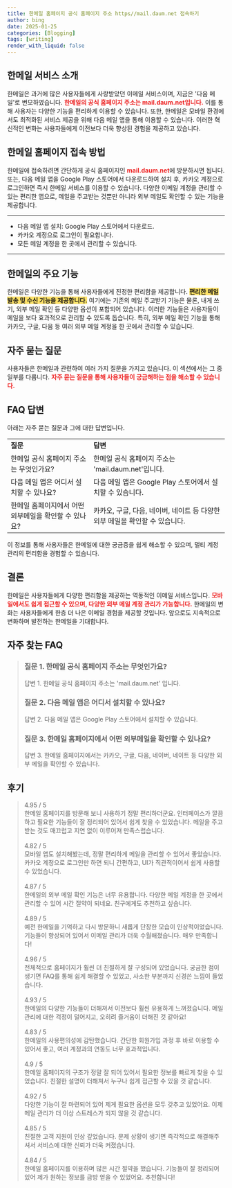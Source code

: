 ```yaml
---
title: 한메일 홈페이지 공식 홈페이지 주소 https//mail.daum.net 접속하기
author: bing
date: 2025-01-25
categories: [Blogging]
tags: [writing]
render_with_liquid: false
---
```



<h2 id='한메일-서비스소개'>한메일 서비스 소개</h2>

<p>한메일은 과거에 많은 사용자들에게 사랑받았던 이메일 서비스이며, 지금은 '다음 메일'로 변모하였습니다. <b><span style="color: #ee2323;">한메일의 공식 홈페이지 주소는 mail.daum.net입니다.</span></b> 이를 통해 사용자는 다양한 기능을 편리하게 이용할 수 있습니다. 또한, 한메일은 모바일 환경에서도 최적화된 서비스 제공을 위해 다음 메일 앱을 통해 이용할 수 있습니다. 이러한 혁신적인 변화는 사용자들에게 이전보다 더욱 향상된 경험을 제공하고 있습니다.</p>

<h2 id='홈페이지-접속-방법'>한메일 홈페이지 접속 방법</h2>

<p>한메일에 접속하려면 간단하게 공식 홈페이지인 <b><span style="color: #ee2323;">mail.daum.net</span></b>에 방문하시면 됩니다. 또는, 다음 메일 앱을 Google Play 스토어에서 다운로드하여 설치 후, 카카오 계정으로 로그인하면 즉시 한메일 서비스를 이용할 수 있습니다. 다양한 이메일 계정을 관리할 수 있는 편리한 앱으로, 메일을 주고받는 것뿐만 아니라 외부 메일도 확인할 수 있는 기능을 제공합니다.</p>

<hr />

<ul>
    <li>다음 메일 앱 설치: Google Play 스토어에서 다운로드.</li>
    <li>카카오 계정으로 로그인이 필요합니다.</li>
    <li>모든 메일 계정을 한 곳에서 관리할 수 있습니다.</li>
</ul>

<hr />

<h2 id='한메일-기능'>한메일의 주요 기능</h2>

<p>한메일은 다양한 기능을 통해 사용자들에게 진정한 편리함을 제공합니다. <b><span style="background-color: #ffe066;">편리한 메일 발송 및 수신 기능을 제공합니다.</span></b> 여기에는 기존의 메일 주고받기 기능은 물론, 내게 쓰기, 외부 메일 확인 등 다양한 옵션이 포함되어 있습니다. 이러한 기능들은 사용자들이 메일을 보다 효과적으로 관리할 수 있도록 돕습니다. 특히, 외부 메일 확인 기능을 통해 카카오, 구글, 다음 등 여러 외부 메일 계정을 한 곳에서 관리할 수 있습니다.</p>

<h2 id='자주-묻는-질문'>자주 묻는 질문</h2>

<p>사용자들은 한메일과 관련하여 여러 가지 질문을 가지고 있습니다. 이 섹션에서는 그 중 일부를 다룹니다. <b><span style="color: #ee2323;">자주 묻는 질문을 통해 사용자들이 궁금해하는 점을 해소할 수 있습니다.</span></b></p>

<h2 id='FAQ-답변'>FAQ 답변</h2>

<p>아래는 자주 묻는 질문과 그에 대한 답변입니다.</p>

<table>
    <tr>
        <td><b>질문</b></td>
        <td><b>답변</b></td>
    </tr>
    <tr>
        <td>한메일 공식 홈페이지 주소는 무엇인가요?</td>
        <td>한메일 공식 홈페이지 주소는 'mail.daum.net'입니다.</td>
    </tr>
    <tr>
        <td>다음 메일 앱은 어디서 설치할 수 있나요?</td>
        <td>다음 메일 앱은 Google Play 스토어에서 설치할 수 있습니다.</td>
    </tr>
    <tr>
        <td>한메일 홈페이지에서 어떤 외부메일을 확인할 수 있나요?</td>
        <td>카카오, 구글, 다음, 네이버, 네이트 등 다양한 외부 메일을 확인할 수 있습니다.</td>
    </tr>
</table>

<p>이 정보를 통해 사용자들은 한메일에 대한 궁금증을 쉽게 해소할 수 있으며, 멀티 계정 관리의 편리함을 경험할 수 있습니다.</p>

<h2 id='끝맺음'>결론</h2>

<p>한메일은 사용자들에게 다양한 편리함을 제공하는 역동적인 이메일 서비스입니다. <b><span style="color: #ee2323;">모바일에서도 쉽게 접근할 수 있으며, 다양한 외부 메일 계정 관리가 가능합니다.</span></b> 한메일의 변화는 사용자들에게 한층 더 나은 이메일 경험을 제공할 것입니다. 앞으로도 지속적으로 변화하며 발전하는 한메일을 기대합니다.</p>


<h2 id='자주_찾는_FAQ'>자주 찾는 FAQ</h2>
<div itemscope="" itemtype="https://schema.org/FAQPage"> 
<blockquote> 
<div itemscope="" itemprop="mainEntity" itemtype="https://schema.org/Question"> 
<h3 itemprop="name">질문 1. 한메일 공식 홈페이지 주소는 무엇인가요?</h3> 
<div itemscope="" itemprop="acceptedAnswer" itemtype="https://schema.org/Answer"> 
<span itemprop="text"> 
<p>답변 1. 한메일 공식 홈페이지 주소는 'mail.daum.net' 입니다.</p> 
</span> 
</div> 
</div> 
<div itemscope="" itemprop="mainEntity" itemtype="https://schema.org/Question"> 
<h3 itemprop="name">질문 2. 다음 메일 앱은 어디서 설치할 수 있나요?</h3> 
<div itemscope="" itemprop="acceptedAnswer" itemtype="https://schema.org/Answer"> 
<span itemprop="text"> 
<p>답변 2. 다음 메일 앱은 Google Play 스토어에서 설치할 수 있습니다.</p> 
</span> 
</div> 
</div> 
<div itemscope="" itemprop="mainEntity" itemtype="https://schema.org/Question"> 
<h3 itemprop="name">질문 3. 한메일 홈페이지에서 어떤 외부메일을 확인할 수 있나요?</h3> 
<div itemscope="" itemprop="acceptedAnswer" itemtype="https://schema.org/Answer"> 
<span itemprop="text"> 
<p>답변 3. 한메일 홈페이지에서는 카카오, 구글, 다음, 네이버, 네이트 등 다양한 외부 메일을 확인할 수 있습니다.</p> 
</span> 
</div> 
</div> 
</blockquote> 
</div>
<h2 id='후기'>후기</h2>
<div itemscope itemtype="https://schema.org/Product">
  <blockquote>
  <div itemprop="review" itemscope itemtype="https://schema.org/Review">
      <div itemprop="reviewRating" itemscope itemtype="https://schema.org/Rating"> <span itemprop="ratingValue">4.95</span> / <span itemprop="bestRating">5</span> </div>
      <span itemprop="reviewBody">한메일 홈페이지를 방문해 보니 사용하기 정말 편리하더군요. 인터페이스가 깔끔하고 필요한 기능들이 잘 정리되어 있어서 쉽게 찾을 수 있었습니다. 메일을 주고받는 것도 매끄럽고 지연 없이 이루어져 만족스럽습니다.</span>
  </div>
  <br>
  <div itemprop="review" itemscope itemtype="https://schema.org/Review">
      <div itemprop="reviewRating" itemscope itemtype="https://schema.org/Rating"> <span itemprop="ratingValue">4.82</span> / <span itemprop="bestRating">5</span> </div>
      <span itemprop="reviewBody">모바일 앱도 설치해봤는데, 정말 편리하게 메일을 관리할 수 있어서 좋았습니다. 카카오 계정으로 로그인만 하면 되니 간편하고, UI가 직관적이어서 쉽게 사용할 수 있었습니다.</span>
  </div>
  <br>
  <div itemprop="review" itemscope itemtype="https://schema.org/Review">
      <div itemprop="reviewRating" itemscope itemtype="https://schema.org/Rating"> <span itemprop="ratingValue">4.87</span> / <span itemprop="bestRating">5</span> </div>
      <span itemprop="reviewBody">한메일의 외부 메일 확인 기능은 너무 유용합니다. 다양한 메일 계정을 한 곳에서 관리할 수 있어 시간 절약이 되네요. 친구에게도 추천하고 싶습니다.</span>
  </div>
  <br>
  <div itemprop="review" itemscope itemtype="https://schema.org/Review">
      <div itemprop="reviewRating" itemscope itemtype="https://schema.org/Rating"> <span itemprop="ratingValue">4.89</span> / <span itemprop="bestRating">5</span> </div>
      <span itemprop="reviewBody">예전 한메일을 기억하고 다시 방문하니 새롭게 단장한 모습이 인상적이었습니다. 기능들이 향상되어 있어서 이메일 관리가 더욱 수월해졌습니다. 매우 만족합니다!</span>
  </div>
  <br>
  <div itemprop="review" itemscope itemtype="https://schema.org/Review">
      <div itemprop="reviewRating" itemscope itemtype="https://schema.org/Rating"> <span itemprop="ratingValue">4.96</span> / <span itemprop="bestRating">5</span> </div>
      <span itemprop="reviewBody">전체적으로 홈페이지가 훨씬 더 친절하게 잘 구성되어 있었습니다. 궁금한 점이 생기면 FAQ를 통해 쉽게 해결할 수 있었고, 사소한 부분까지 신경쓴 느낌이 들었습니다.</span>
  </div>
  <br>
  <div itemprop="review" itemscope itemtype="https://schema.org/Review">
      <div itemprop="reviewRating" itemscope itemtype="https://schema.org/Rating"> <span itemprop="ratingValue">4.93</span> / <span itemprop="bestRating">5</span> </div>
      <span itemprop="reviewBody">한메일의 다양한 기능들이 더해져서 이전보다 훨씬 유용하게 느껴졌습니다. 메일 관리에 대한 걱정이 덜어지고, 오히려 즐거움이 더해진 것 같아요!</span>
  </div>
  <br>
  <div itemprop="review" itemscope itemtype="https://schema.org/Review">
      <div itemprop="reviewRating" itemscope itemtype="https://schema.org/Rating"> <span itemprop="ratingValue">4.83</span> / <span itemprop="bestRating">5</span> </div>
      <span itemprop="reviewBody">한메일의 사용편의성에 감탄했습니다. 간단한 회원가입 과정 후 바로 이용할 수 있어서 좋고, 여러 계정과의 연동도 너무 효과적입니다.</span>
  </div>
  <br>
  <div itemprop="review" itemscope itemtype="https://schema.org/Review">
      <div itemprop="reviewRating" itemscope itemtype="https://schema.org/Rating"> <span itemprop="ratingValue">4.9</span> / <span itemprop="bestRating">5</span> </div>
      <span itemprop="reviewBody">한메일 홈페이지의 구조가 정말 잘 되어 있어서 필요한 정보를 빠르게 찾을 수 있었습니다. 친절한 설명이 더해져서 누구나 쉽게 접근할 수 있을 것 같습니다.</span>
  </div>
  <br>
  <div itemprop="review" itemscope itemtype="https://schema.org/Review">
      <div itemprop="reviewRating" itemscope itemtype="https://schema.org/Rating"> <span itemprop="ratingValue">4.92</span> / <span itemprop="bestRating">5</span> </div>
      <span itemprop="reviewBody">다양한 기능이 잘 마련되어 있어 제게 필요한 옵션을 모두 갖추고 있었어요. 이제 메일 관리가 더 이상 스트레스가 되지 않을 것 같습니다.</span>
  </div>
  <br>
  <div itemprop="review" itemscope itemtype="https://schema.org/Review">
      <div itemprop="reviewRating" itemscope itemtype="https://schema.org/Rating"> <span itemprop="ratingValue">4.85</span> / <span itemprop="bestRating">5</span> </div>
      <span itemprop="reviewBody">친절한 고객 지원이 인상 깊었습니다. 문제 상황이 생기면 즉각적으로 해결해주셔서 서비스에 대한 신뢰가 더욱 커졌습니다.</span>
  </div>
  <br>
  <div itemprop="review" itemscope itemtype="https://schema.org/Review">
      <div itemprop="reviewRating" itemscope itemtype="https://schema.org/Rating"> <span itemprop="ratingValue">4.84</span> / <span itemprop="bestRating">5</span> </div>
      <span itemprop="reviewBody">한메일 홈페이지를 이용하며 많은 시간 절약을 했습니다. 기능들이 잘 정리되어 있어 제가 원하는 정보를 금방 얻을 수 있었어요. 추천합니다!</span>
  </div>
  </blockquote>
</div>
